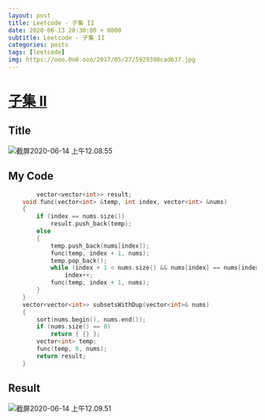 ```yaml
---
layout: post
title: Leetcode - 子集 II
date: 2020-06-13 20:30:00 + 0800
subtitle: Leetcode - 子集 II
categories: posts
tags: [leetcode]
img: https://ooo.0o0.ooo/2017/05/27/5929398cad637.jpg
---
```

# [子集 II](https://leetcode-cn.com/problems/subsets-ii/)

## Title

![截屏2020-06-14 上午12.08.55](https://tva1.sinaimg.cn/large/007S8ZIlly1gfr42uh5h6j310s0n076c.jpg)

## My Code

```c++
		vector<vector<int>> result;
    void func(vector<int> &temp, int index, vector<int> &nums)
    {
        if (index == nums.size())
            result.push_back(temp);
        else
        {
            temp.push_back(nums[index]);
            func(temp, index + 1, nums);
            temp.pop_back();
            while (index + 1 < nums.size() && nums[index] == nums[index + 1])//除重
                index++;
            func(temp, index + 1, nums);
        }
    }
    vector<vector<int>> subsetsWithDup(vector<int>& nums)
    {
        sort(nums.begin(), nums.end());
        if (nums.size() == 0)
            return { {} };
        vector<int> temp;
        func(temp, 0, nums);
        return result;
    }
```

## Result

![截屏2020-06-14 上午12.09.51](https://tva1.sinaimg.cn/large/007S8ZIlly1gfr43txrhrj30ya0a03zm.jpg)

